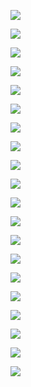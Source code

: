 ![](../../../Media/Pasted%20image%2020230402211121.png)

![](../../../Media/Pasted%20image%2020230402211139.png)

![](../../../Media/Pasted%20image%2020230402211152.png)

![](../../../Media/Pasted%20image%2020230402211207.png)


![](../../../Media/Pasted%20image%2020230402211218.png)


![](../../../Media/Pasted%20image%2020230402211227.png)


![](../../../Media/Pasted%20image%2020230402211241.png)


![](../../../Media/Pasted%20image%2020230402211255.png)


![](../../../Media/Pasted%20image%2020230402211312.png)


![](../../../Media/Pasted%20image%2020230402211323.png)


![](../../../Media/Pasted%20image%2020230402211335.png)

![](../../../Media/Pasted%20image%2020230402211346.png)


![](../../../Media/Pasted%20image%2020230402211357.png)


![](../../../Media/Pasted%20image%2020230402211407.png)


![](../../../Media/Pasted%20image%2020230402211417.png)


![](../../../Media/Pasted%20image%2020230402211428.png)

![](../../../Media/Pasted%20image%2020230402211443.png)

![](../../../Media/Pasted%20image%2020230402211454.png)

![](../../../Media/Pasted%20image%2020230402211508.png)

![](../../../Media/Pasted%20image%2020230402211518.png)





